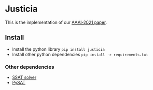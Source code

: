# Justicia
This is the implementation of our [AAAI-2021 paper](https://arxiv.org/pdf/2009.06516.pdf).

## Install
- Install the python library
`pip install justicia`
- Install other python dependencies
`pip install -r requirements.txt`

### Other dependencies
- [SSAT solver](https://github.com/nianzelee/ssatABC)
- [PySAT](https://github.com/pysathq/pysat)
